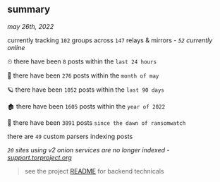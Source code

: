 
## summary
_may 26th, 2022_

currently tracking `102` groups across `147` relays & mirrors - _`52` currently online_

⏲ there have been `8` posts within the `last 24 hours`

🦈 there have been `276` posts within the `month of may`

🪐 there have been `1052` posts within the `last 90 days`

🏚 there have been `1605` posts within the `year of 2022`

🦕 there have been `3891` posts `since the dawn of ransomwatch`

there are `49` custom parsers indexing posts

_`20` sites using v2 onion services are no longer indexed - [support.torproject.org](https://support.torproject.org/onionservices/v2-deprecation/)_

> see the project [README](https://github.com/joshhighet/ransomwatch#ransomwatch--) for backend technicals
